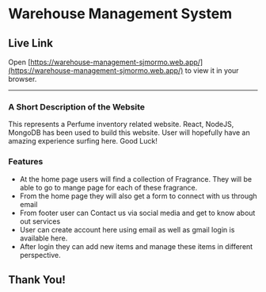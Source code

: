 # Warehouse Management System

## Live Link
Open [https://warehouse-management-sjmormo.web.app/](https://warehouse-management-sjmormo.web.app/) to view it in your browser.

----------------------------------

### A Short Description of the Website
This represents a Perfume inventory related website. React, NodeJS, MongoDB has been used to build this website. User will hopefully have an amazing experience surfing here. Good Luck!

### Features
* At the home page users will find a collection of Fragrance. They will be able to go to mange page for each of these fragrance.
* From the home page they will also get a form to connect with us through email
* From footer user can Contact us via social media and get to know about out services
* User can create account here using email as well as gmail login is available here.
* After login they can add new items and manage these items in different perspective.

## Thank You!